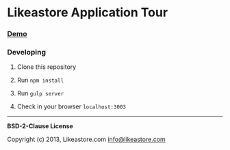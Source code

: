 # Likeastore Application Tour

### [Demo](http://tour.likeastore.com)

### Developing

1. Clone this repository

2. Run ``npm install``

3. Run ``gulp server``

4. Check in your browser ``localhost:3003``

---

**BSD-2-Clause License**

Copyright (c) 2013, Likeastore.com <info@likeastore.com>
